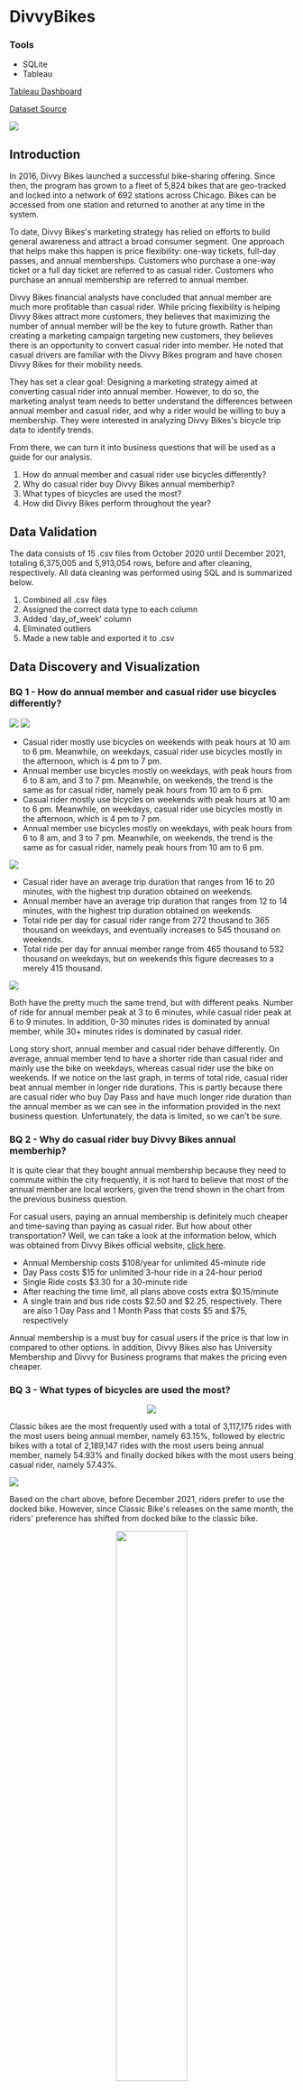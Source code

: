 # DivvyBikes

### Tools
- SQLite
- Tableau

[Tableau Dashboard](https://public.tableau.com/app/profile/rizki.laksmana/viz/BikeSharingFixed/Dashboard12)

[Dataset Source](https://divvy-tripdata.s3.amazonaws.com/index.html)

![](Charts/DivvyBikes.jpg)

## **Introduction**
In 2016, Divvy Bikes launched a successful bike-sharing offering. Since then, the program has grown to a fleet of 5,824 bikes that are geo-tracked and locked into a network of 692 stations across Chicago. Bikes can be accessed from one station and returned to another at any time in the system.

To date, Divvy Bikes's marketing strategy has relied on efforts to build general awareness and attract a broad consumer segment. One approach that helps make this happen is price flexibility: one-way tickets, full-day passes, and annual memberships. Customers who purchase a one-way ticket or a full day ticket are referred to as casual rider. Customers who purchase an annual membership are referred to annual member. 

Divvy Bikes financial analysts have concluded that annual member are much more profitable than casual rider. While pricing flexibility is helping Divvy Bikes attract more customers, they believes that maximizing the number of annual member will be the key to future growth. Rather than creating a marketing campaign targeting new customers, they believes there is an opportunity to convert casual rider into member. He noted that casual drivers are familiar with the Divvy Bikes program and have chosen Divvy Bikes for their mobility needs.

They has set a clear goal: Designing a marketing strategy aimed at converting casual rider into annual member. However, to do so, the marketing analyst team needs to better understand the differences between annual member and casual rider, and why a rider would be willing to buy a membership. They were interested in analyzing Divvy Bikes's bicycle trip data to identify trends.

From there, we can turn it into business questions that will be used as a guide for our analysis.

<ol>
    <li>How do annual member and casual rider use bicycles differently?</li>
    <li>Why do casual rider buy Divvy Bikes annual memberhip?</li>
    <li>What types of bicycles are used the most?</li> 
    <li>How did Divvy Bikes perform throughout the year?</li> 
</ol>

## **Data Validation**
The data consists of 15 .csv files from October 2020 until December 2021, totaling 6,375,005 and 5,913,054 rows, before and after cleaning, respectively. All data cleaning was performed using SQL and is summarized below.

<ol>
<li>Combined all .csv files</li>
<li>Assigned the correct data type to each column</li>
<li>Added 'day_of_week' column</li>
<li>Eliminated outliers</li>
<li>Made a new table and exported it to .csv</li>
</ol>

## **Data Discovery and Visualization**

### **BQ 1 - How do annual member and casual rider use bicycles differently?**

![](Charts/Casual%20Rider.png)
![](Charts/Annual%20Member.png)

- Casual rider mostly use bicycles on weekends with peak hours at 10 am to 6 pm. Meanwhile, on weekdays, casual rider use bicycles mostly in the afternoon, which is 4 pm to 7 pm.
- Annual member use bicycles mostly on weekdays, with peak hours from 6 to 8 am, and 3 to 7 pm. Meanwhile, on weekends, the trend is the same as for casual rider, namely peak hours from 10 am to 6 pm.
- Casual rider mostly use bicycles on weekends with peak hours at 10 am to 6 pm. Meanwhile, on weekdays, casual rider use bicycles mostly in the afternoon, which is 4 pm to 7 pm.
- Annual member use bicycles mostly on weekdays, with peak hours from 6 to 8 am, and 3 to 7 pm. Meanwhile, on weekends, the trend is the same as for casual rider, namely peak hours from 10 am to 6 pm.

![](Charts/Average%20Ride%20Duration%20and%20Total%20Ride%20per%20Day.png)

- Casual rider have an average trip duration that ranges from 16 to 20 minutes, with the highest trip duration obtained on weekends.
- Annual member have an average trip duration that ranges from 12 to 14 minutes, with the highest trip duration obtained on weekends.
- Total ride per day for casual rider range from 272 thousand to 365 thousand on weekdays, and eventually increases to 545 thousand on weekends.
- Total ride per day for annual member range from 465 thousand to 532 thousand on weekdays, but on weekends this figure decreases to a merely 415 thousand.

![](Charts/Total%20Ride%20per%20Ride%20Duration.png)

Both have the pretty much the same trend, but with different peaks. Number of ride for annual member peak at 3 to 6 minutes, while casual rider peak at 6 to 9 minutes. In addition, 0-30 minutes rides is dominated by annual member, while 30+ minutes rides is dominated by casual rider.

Long story short, annual member and casual rider behave differently. On average, annual member tend to have a shorter ride than casual rider and mainly use the bike on weekdays, whereas casual rider use the bike on weekends. If we notice on the last graph, in terms of total ride, casual rider beat annual member in longer ride durations. This is partly because there are casual rider who buy Day Pass and have much longer ride duration than the annual member as we can see in the information provided in the next business question. Unfortunately, the data is limited, so we can't be sure.

### **BQ 2 - Why do casual rider buy Divvy Bikes annual memberhip?**

It is quite clear that they bought annual membership because they need to commute within the city frequently, it is not hard to believe that most of the annual member are local workers, given the trend shown in the chart from the previous business question. 

For casual users, paying an annual membership is definitely much cheaper and time-saving than paying as casual rider. But how about other transportation? Well, we can take a look at the information below, which was obtained from Divvy Bikes official website, [click here](https://ride.divvybikes.com/pricing).

- Annual Membership costs $108/year for unlimited 45-minute ride
- Day Pass costs $15 for unlimited 3-hour ride in a 24-hour period
- Single Ride costs $3.30 for a 30-minute ride
- After reaching the time limit, all plans above costs extra $0.15/minute
- A single train and bus ride costs $2.50 and $2.25, respectively. There are also 1 Day Pass and 1 Month Pass that costs $5 and $75, respectively

Annual membership is a must buy for casual users if the price is that low in compared to other options. In addition, Divvy Bikes also has University Membership and Divvy for Business programs that makes the pricing even cheaper.

### **BQ 3 - What types of bicycles are used the most?**

<p align="center">
    <img src="Charts/Total%20Ride.png">
</p>

Classic bikes are the most frequently used with a total of 3,117,175 rides with the most users being annual member, namely 63.15%, followed by electric bikes with a total of 2,189,147 rides with the most users being annual member, namely 54.93% and finally docked bikes with the most users being casual rider, namely 57.43%.

![](Charts/Monthly%20Performance-Bike.png)

Based on the chart above, before December 2021, riders prefer to use the docked bike. However, since Classic Bike's releases on the same month, the riders' preference has shifted from docked bike to the classic bike.    

<p align="center">
    <img width="50%" src="Charts/CHI-E-Bike-Zone-Map.png">
</p>

On the other hand, some areas can only be reached by using electric bike. That's why, when the trend falls in August 2021 and beyond, eletric bike still get good results.

### **BQ 4 - How did Divvy Bikes perform throughout the year?**

![](Charts/Quarterly%20Performance.png)
![](Charts/Monthly%20Performance.png)

Total rides decreased in the fourth quarter of 2020 to the lowest point in February 2021 with a total of 46,432 rides, then the trend reversed from the end of the first quarter to its peak at the beginning of the third quarter of 756,258. decreased again in the following month until the end of the year. Unfortunately, the data is limited so we cant track what happened before October 2020, but it it seems that the trend that occurred in the fourth quarter of 2020 continues into 2021.

## **Conclusion**
The conclusions that can be drawn from the Divvy Bikes data are as follows:
<ol>
<li>Annual member are locals who use bicycles mainly to commute within the city on weekdays from home to office and vice versa.</li>
<li>casual rider are both locals and tourists who mainly use bicycle on weekends, though rarely.</li>
<li>casual rider buy a Divvy Bikes membership because its a lot cheaper than other public transportation.
<li>Classic bike is the most widely used, followed by electric bike and docked bike.
<li>They did good on the first half, but went bad on the second half, just like the second half of 2020.</li>
</ol>

## **Recommendation**
From the conclusion, we recommend the marketing team to consider the following options:
<ol>
<li> Create a new plan that is shorter than annual membership as casual rider may not want to be tied to annual membership, this can be 1, 3 or 6-month membership. Then, after they plan ends, send them a promotion containing discount code for an annual membership. This plan could encourage casual rider to become annual member if they feel the need to use the service frequently. </li>
<li> Introduce some discounts in certain months for monthly membership (for example, months where total ride decreases). </li>
<li> Just like many subscription-based services, we can also introduce a family plan, this will bring us more new member at once.</li>
</ol>